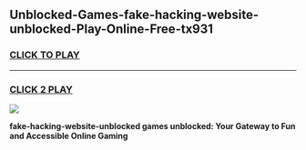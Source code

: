 
## Unblocked-Games-fake-hacking-website-unblocked-Play-Online-Free-tx931
<h3>
<a href="https://premium76.site?title=fake-hacking-website-unblocked&ref=26A">CLICK TO PLAY</a></h3>
<hr>

<h3>
<a href="https://premium76.site?title=fake-hacking-website-unblocked&ref=26A">CLICK 2 PLAY</a>
  
</h3>

<a href="https://premium76.site?title=fake-hacking-website-unblocked&ref=26A"><img src="https://clearcache.store/games.png"></a>


**fake-hacking-website-unblocked games unblocked: Your Gateway to Fun and Accessible Online Gaming**

